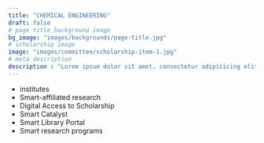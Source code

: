 ```yaml
---
title: "CHEMICAL ENGINEERING"
draft: false
# page title background image
bg_image: "images/backgrounds/page-title.jpg"
# scholarship image
image: "images/committee/scholarship-item-1.jpg"
# meta description
description : "Lorem ipsum dolor sit amet, consectetur adipisicing elit, sed do eiusmod tempor incididunt ut labore. dolore magna aliqua. Ut enim ad minim veniam, quis nostrud."
---
```


* institutes
* Smart-affiliated research
* Digital Access to Scholarship
* Smart Catalyst
* Smart Library Portal
* Smart research programs